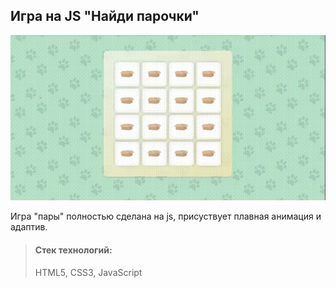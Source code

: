 ## Игра на JS "Найди парочки"

![alt text](gif/preview.gif)

Игра "пары" полностью сделана на js, присуствует плавная анимация и адаптив.

> #### Стек технологий:
> HTML5, CSS3, JavaScript
